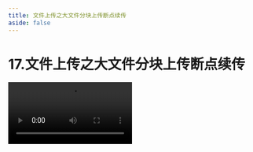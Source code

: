 ```yaml
---
title: 文件上传之大文件分块上传断点续传
aside: false
---
```


# 17.文件上传之大文件分块上传断点续传

<video autoplay src="http://qn.chinavanes.com/upload/17.文件上传之大文件分块上传断点续传.mp4" controls controlsList="nodownload" width="50%"/>
